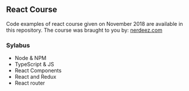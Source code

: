 ## React Course

Code examples of react course given on November 2018 are available in this repository. 
The course was braught to you by: 
[nerdeez.com](https://www.nerdeez.com)

### Sylabus

- Node & NPM
- TypeScript & JS
- React Components
- React and Redux
- React router
